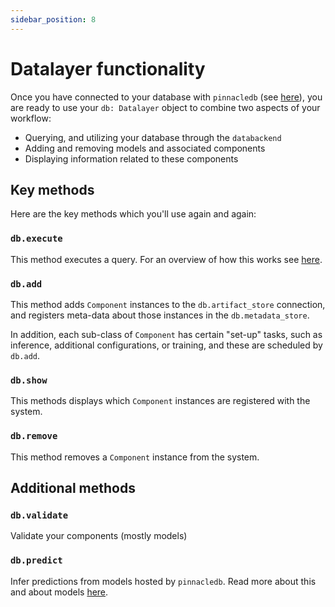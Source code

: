 ```yaml
---
sidebar_position: 8
---
```


# Datalayer functionality

Once you have connected to your database with `pinnacledb` (see [here](04_connecting.md)),
you are ready to use your `db: Datalayer` object to combine two aspects of your workflow:

- Querying, and utilizing your database through the `databackend`
- Adding and removing models and associated components
- Displaying information related to these components

## Key methods

Here are the key methods which you'll use again and again:

### `db.execute`

This method executes a query. For an overview of how this works see [here](11_supported_query_APIs.md).

### `db.add`

This method adds `Component` instances to the `db.artifact_store` connection, and registers meta-data
about those instances in the `db.metadata_store`.

In addition, each sub-class of `Component` has certain "set-up" tasks, such as inference, additional configurations, 
or training, and these are scheduled by `db.add`.

<!-- See [here]() for more information about the `Component` class and it's descendants. -->

### `db.show`

This methods displays which `Component` instances are registered with the system.

### `db.remove`

This method removes a `Component` instance from the system.

## Additional methods

### `db.validate`

Validate your components (mostly models)

### `db.predict`

Infer predictions from models hosted by `pinnacledb`. Read more about this and about models [here](21_apply_models.mdx).